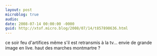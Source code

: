```yaml
---
layout: post
microblog: true
audio: 
date: 2008-07-14 00:00:00 -0000
guid: http://xtof.micro.blog/2008/07/14/t857890636.html
---
```

ce soir feu d'artifices même s'il est retransmis à la tv... envie de grande image en live. haut des marches montmartre ?
